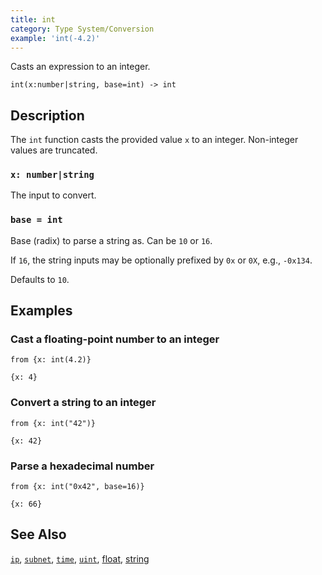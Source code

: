 ```yaml
---
title: int
category: Type System/Conversion
example: 'int(-4.2)'
---
```

Casts an expression to an integer.

```tql
int(x:number|string, base=int) -> int
```

## Description

The `int` function casts the provided value `x` to an integer. Non-integer
values are truncated.

### `x: number|string`

The input to convert.

### `base = int`

Base (radix) to parse a string as. Can be `10` or `16`.

If `16`, the string inputs may be optionally prefixed by `0x` or `0X`, e.g.,
`-0x134`.

Defaults to `10`.

## Examples

### Cast a floating-point number to an integer

```tql
from {x: int(4.2)}
```

```tql
{x: 4}
```

### Convert a string to an integer

```tql
from {x: int("42")}
```

```tql
{x: 42}
```

### Parse a hexadecimal number

```tql
from {x: int("0x42", base=16)}
```

```tql
{x: 66}
```

## See Also

[`ip`](/reference/functions/ip),
[`subnet`](/reference/functions/subnet),
[`time`](/reference/functions/time),
[`uint`](/reference/functions/uint),
[float](/reference/functions/float),
[string](/reference/functions/string)
